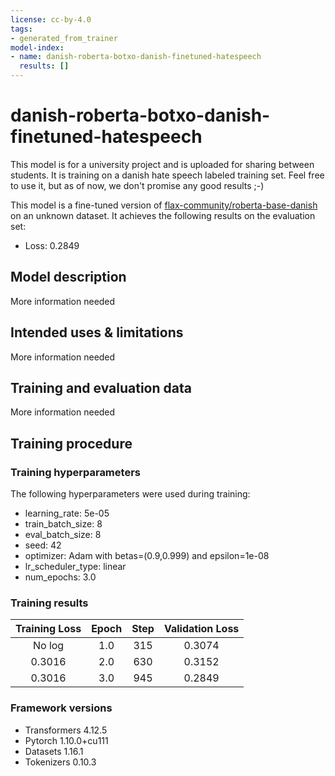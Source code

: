 ```yaml
---
license: cc-by-4.0
tags:
- generated_from_trainer
model-index:
- name: danish-roberta-botxo-danish-finetuned-hatespeech
  results: []
---
```

<!-- This model card has been generated automatically according to the information the Trainer had access to. You
should probably proofread and complete it, then remove this comment. -->

# danish-roberta-botxo-danish-finetuned-hatespeech
This model is for a university project and is uploaded for sharing between students. It is training on a danish hate speech labeled training set. Feel free to use it, but as of now, we don't promise any good results ;-)

This model is a fine-tuned version of [flax-community/roberta-base-danish](https://huggingface.co/flax-community/roberta-base-danish) on an unknown dataset.
It achieves the following results on the evaluation set:
- Loss: 0.2849

## Model description

More information needed

## Intended uses & limitations

More information needed

## Training and evaluation data

More information needed

## Training procedure

### Training hyperparameters

The following hyperparameters were used during training:
- learning_rate: 5e-05
- train_batch_size: 8
- eval_batch_size: 8
- seed: 42
- optimizer: Adam with betas=(0.9,0.999) and epsilon=1e-08
- lr_scheduler_type: linear
- num_epochs: 3.0

### Training results

| Training Loss | Epoch | Step | Validation Loss |
|:-------------:|:-----:|:----:|:---------------:|
| No log        | 1.0   | 315  | 0.3074          |
| 0.3016        | 2.0   | 630  | 0.3152          |
| 0.3016        | 3.0   | 945  | 0.2849          |


### Framework versions

- Transformers 4.12.5
- Pytorch 1.10.0+cu111
- Datasets 1.16.1
- Tokenizers 0.10.3
